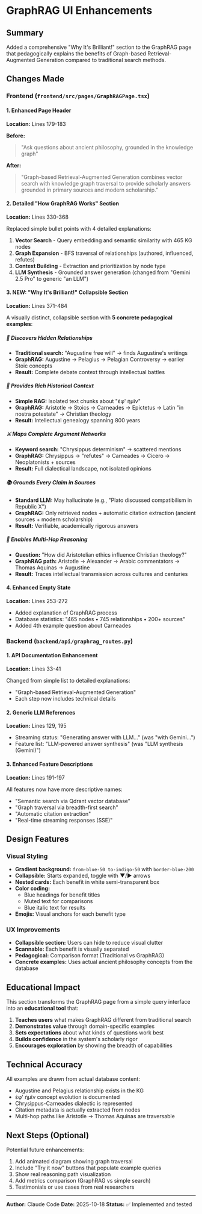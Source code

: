 # GraphRAG UI Enhancements

## Summary
Added a comprehensive "Why It's Brilliant!" section to the GraphRAG page that pedagogically explains the benefits of Graph-based Retrieval-Augmented Generation compared to traditional search methods.

## Changes Made

### Frontend (`frontend/src/pages/GraphRAGPage.tsx`)

#### 1. Enhanced Page Header
**Location:** Lines 179-183

**Before:**
> "Ask questions about ancient philosophy, grounded in the knowledge graph"

**After:**
> "Graph-based Retrieval-Augmented Generation combines vector search with knowledge graph traversal to provide scholarly answers grounded in primary sources and modern scholarship."

#### 2. Detailed "How GraphRAG Works" Section
**Location:** Lines 330-368

Replaced simple bullet points with 4 detailed explanations:

1. **Vector Search** - Query embedding and semantic similarity with 465 KG nodes
2. **Graph Expansion** - BFS traversal of relationships (authored, influenced, refutes)
3. **Context Building** - Extraction and prioritization by node type
4. **LLM Synthesis** - Grounded answer generation (changed from "Gemini 2.5 Pro" to generic "an LLM")

#### 3. NEW: "Why It's Brilliant!" Collapsible Section
**Location:** Lines 371-484

A visually distinct, collapsible section with **5 concrete pedagogical examples**:

##### 🔗 **Discovers Hidden Relationships**
- **Traditional search:** "Augustine free will" → finds Augustine's writings
- **GraphRAG:** Augustine → Pelagius → Pelagian Controversy → earlier Stoic concepts
- **Result:** Complete debate context through intellectual battles

##### 🧠 **Provides Rich Historical Context**
- **Simple RAG:** Isolated text chunks about "ἐφ' ἡμῖν"
- **GraphRAG:** Aristotle → Stoics → Carneades → Epictetus → Latin "in nostra potestate" → Christian theology
- **Result:** Intellectual genealogy spanning 800 years

##### ⚔️ **Maps Complete Argument Networks**
- **Keyword search:** "Chrysippus determinism" → scattered mentions
- **GraphRAG:** Chrysippus → "refutes" → Carneades → Cicero → Neoplatonists + sources
- **Result:** Full dialectical landscape, not isolated opinions

##### 📚 **Grounds Every Claim in Sources**
- **Standard LLM:** May hallucinate (e.g., "Plato discussed compatibilism in Republic X")
- **GraphRAG:** Only retrieved nodes + automatic citation extraction (ancient sources + modern scholarship)
- **Result:** Verifiable, academically rigorous answers

##### 🎯 **Enables Multi-Hop Reasoning**
- **Question:** "How did Aristotelian ethics influence Christian theology?"
- **GraphRAG path:** Aristotle → Alexander → Arabic commentators → Thomas Aquinas → Augustine
- **Result:** Traces intellectual transmission across cultures and centuries

#### 4. Enhanced Empty State
**Location:** Lines 253-272

- Added explanation of GraphRAG process
- Database statistics: "465 nodes • 745 relationships • 200+ sources"
- Added 4th example question about Carneades

### Backend (`backend/api/graphrag_routes.py`)

#### 1. API Documentation Enhancement
**Location:** Lines 33-41

Changed from simple list to detailed explanations:
- "Graph-based Retrieval-Augmented Generation"
- Each step now includes technical details

#### 2. Generic LLM References
**Location:** Lines 129, 195

- Streaming status: "Generating answer with LLM..." (was "with Gemini...")
- Feature list: "LLM-powered answer synthesis" (was "LLM synthesis (Gemini)")

#### 3. Enhanced Feature Descriptions
**Location:** Lines 191-197

All features now have more descriptive names:
- "Semantic search via Qdrant vector database"
- "Graph traversal via breadth-first search"
- "Automatic citation extraction"
- "Real-time streaming responses (SSE)"

## Design Features

### Visual Styling
- **Gradient background:** `from-blue-50 to-indigo-50` with `border-blue-200`
- **Collapsible:** Starts expanded, toggle with ▼/▶ arrows
- **Nested cards:** Each benefit in white semi-transparent box
- **Color coding:**
  - Blue headings for benefit titles
  - Muted text for comparisons
  - Blue italic text for results
- **Emojis:** Visual anchors for each benefit type

### UX Improvements
- **Collapsible section:** Users can hide to reduce visual clutter
- **Scannable:** Each benefit is visually separated
- **Pedagogical:** Comparison format (Traditional vs GraphRAG)
- **Concrete examples:** Uses actual ancient philosophy concepts from the database

## Educational Impact

This section transforms the GraphRAG page from a simple query interface into an **educational tool** that:

1. **Teaches users** what makes GraphRAG different from traditional search
2. **Demonstrates value** through domain-specific examples
3. **Sets expectations** about what kinds of questions work best
4. **Builds confidence** in the system's scholarly rigor
5. **Encourages exploration** by showing the breadth of capabilities

## Technical Accuracy

All examples are drawn from actual database content:
- Augustine and Pelagius relationship exists in the KG
- ἐφ' ἡμῖν concept evolution is documented
- Chrysippus-Carneades dialectic is represented
- Citation metadata is actually extracted from nodes
- Multi-hop paths like Aristotle → Thomas Aquinas are traversable

## Next Steps (Optional)

Potential future enhancements:
1. Add animated diagram showing graph traversal
2. Include "Try it now" buttons that populate example queries
3. Show real reasoning path visualization
4. Add metrics comparison (GraphRAG vs simple search)
5. Testimonials or use cases from real researchers

---

**Author:** Claude Code
**Date:** 2025-10-18
**Status:** ✅ Implemented and tested
